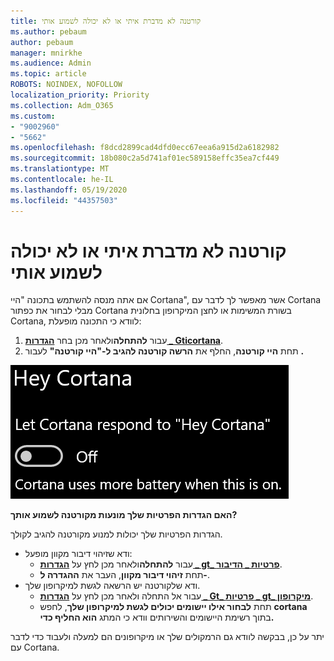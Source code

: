 ```yaml
---
title: קורטנה לא מדברת איתי או לא יכולה לשמוע אותי
ms.author: pebaum
author: pebaum
manager: mnirkhe
ms.audience: Admin
ms.topic: article
ROBOTS: NOINDEX, NOFOLLOW
localization_priority: Priority
ms.collection: Adm_O365
ms.custom:
- "9002960"
- "5662"
ms.openlocfilehash: f8dcd2899cad4dfd0ecc67eea6a915d2a6182982
ms.sourcegitcommit: 18b080c2a5d741af01ec589158effc35ea7cf449
ms.translationtype: MT
ms.contentlocale: he-IL
ms.lasthandoff: 05/19/2020
ms.locfileid: "44357503"
---
```

# <a name="cortana-doesnt-talk-to-me-or-cant-hear-me"></a>קורטנה לא מדברת איתי או לא יכולה לשמוע אותי

אם אתה מנסה להשתמש בתכונה "היי Cortana", אשר מאפשר לך לדבר עם Cortana מבלי לבחור את כפתור Cortana בשורת המשימות או לחצן המיקרופון בחלונית Cortana, לוודא כי התכונה מופעלת:

1. עבור **להתחלה**ולאחר מכן בחר **[הגדרות _ Gticortana](ms-settings:cortana?activationSource=GetHelp)**.
2. תחת **היי קורטנה**, החלף את **הרשה קורטנה להגיב ל-"היי קורטנה"** לעבור **.**

![היי קורטנה](media/hey-cortana.png)

**האם הגדרות הפרטיות שלך מונעות מקורטנה לשמוע אותך?**

הגדרות הפרטיות שלך יכולות למנוע מקורטנה להגיב לקולך.
- ודא שזיהוי דיבור מקוון מופעל:
    - עבור **להתחלה**ולאחר מכן לחץ על **[הגדרות _ gt_ פרטיות _ הדיבור](ms-settings:privacy-speech?activationSource=GetHelp)**.
    - תחת **זיהוי דיבור מקוון**, העבר את **ההגדרה ל-**.
- ודא שלקורטנה יש הרשאה לגשת למיקרופון שלך. 
    - עבור אל התחלה ולאחר מכן לחץ על **[הגדרות _ Gt_ פרטיות _ gt_ מיקרופון](ms-settings:privacy-microphone?activationSource=GetHelp)**.
    - תחת **לבחור אילו יישומים יכולים לגשת למיקרופון שלך**, לחפש **cortana** בתוך רשימת היישומים והשירותים וודא כי המתג **הוא החליף כדי.**

יתר על כן, בבקשה לוודא גם הרמקולים שלך או מיקרופונים הם למעלה ולעבוד כדי לדבר עם Cortana.

